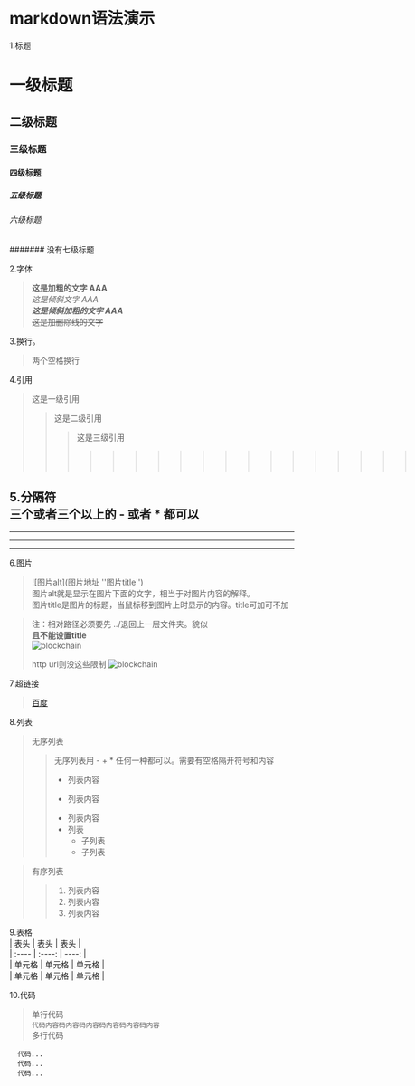 # markdown语法演示

1.标题
# 一级标题
## 二级标题
### 三级标题
#### 四级标题
##### 五级标题
###### 六级标题
####### 没有七级标题

2.字体  

> **这是加粗的文字 AAA**  
*这是倾斜文字 AAA*  
***这是倾斜加粗的文字 AAA***  
~~这是加删除线的文字~~


3.换行。
> 两个空格换行


4.引用
> 这是一级引用
>> 这是二级引用
>>> 这是三级引用
>>>>>>>>>>>>>>>>>>>>>>>>>>>>>>>>>> n级  
  
5.分隔符   
三个或者三个以上的 - 或者 * 都可以
---  
----  
***  
****  

6.图片
> ![图片alt](图片地址 ''图片title'')  
图片alt就是显示在图片下面的文字，相当于对图片内容的解释。  
图片title是图片的标题，当鼠标移到图片上时显示的内容。title可加可不加  


> 注：相对路径必须要先 ../退回上一层文件夹。貌似  
> **且不能设置title**  
![blockchain](../test-parent/readmefile/demo.jpg)    
>  
> http url则没这些限制
![blockchain](https://upload-images.jianshu.io/upload_images/6860761-fd2f51090a890873.jpg?imageMogr2/auto-orient/strip|imageView2/2/w/550/format/webp,"区块链")


7.超链接  
> [百度](http://baidu.com)



8.列表
> 无序列表  
>> 无序列表用 - + * 任何一种都可以。需要有空格隔开符号和内容  
>> - 列表内容
>> + 列表内容
>> * 列表内容
>> * 列表
>>    * 子列表
>>    * 子列表
  
> 有序列表
>> 1. 列表内容
>> 2. 列表内容
>> 3. 列表内容


9.表格  
| 表头 | 表头 | 表头 |  
| :---- | :----: | ----: |  
| 单元格 | 单元格 | 单元格 |  
| 单元格 | 单元格 | 单元格 |  



10.代码  
> 单行代码  
`代码内容码内容码内容码内容码内容码内容`  
> 多行代码
```
  代码...
  代码...
  代码...
```